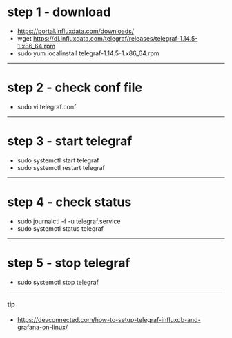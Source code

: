 # step 1 - download
- https://portal.influxdata.com/downloads/
- wget https://dl.influxdata.com/telegraf/releases/telegraf-1.14.5-1.x86_64.rpm
- sudo yum localinstall telegraf-1.14.5-1.x86_64.rpm

---

# step 2 - check conf file
- sudo vi telegraf.conf

---

# step 3 - start telegraf
- sudo systemctl start telegraf
- sudo systemctl restart telegraf

---

# step 4 - check status
- sudo journalctl -f -u telegraf.service
- sudo systemctl status telegraf

---

# step 5 - stop telegraf
- sudo systemctl stop telegraf

---

#### tip
- https://devconnected.com/how-to-setup-telegraf-influxdb-and-grafana-on-linux/
